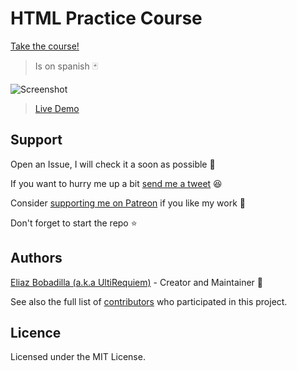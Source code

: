 # HTML Practice Course

[Take the course!](https://platzi.com/cursos/html-practico)

> Is on spanish 🃏

![Screenshot](./assets/result.png)

> [Live Demo](https://ultirequiem.github.io/practice-html-platzi)

## Support

Open an Issue, I will check it a soon as possible 👀

If you want to hurry me up a bit
[send me a tweet](https://twitter.com/UltiRequiem) 😆

Consider [supporting me on Patreon](https://patreon.com/UltiRequiem) if you like
my work 🚀

Don't forget to start the repo ⭐

## Authors

[Eliaz Bobadilla (a.k.a UltiRequiem)](https://ultirequiem.com) - Creator and
Maintainer 💪

See also the full list of
[contributors](https://github.com/UltiRequiem/practice-html-platzi/contributors)
who participated in this project.

## Licence

Licensed under the MIT License.
